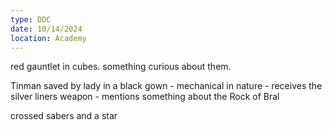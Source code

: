 ```yaml
---
type: DDC
date: 10/14/2024
location: Academy
---
```


red gauntlet in cubes. something curious about them.

Tinman saved by lady in a black gown
	- mechanical in nature
	- receives the silver liners weapon
	- mentions something about the Rock of Bral

crossed sabers and a star